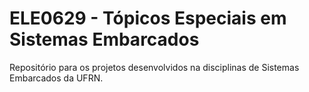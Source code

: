 # ELE0629 - Tópicos Especiais em Sistemas Embarcados

Repositório para os projetos desenvolvidos na disciplinas de Sistemas Embarcados da UFRN.
